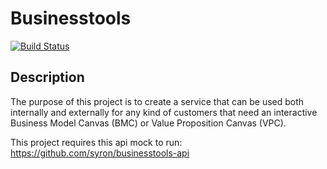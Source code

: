 # Businesstools

[![Build Status](https://travis-ci.org/syron/businesstools.svg?branch=master)](https://travis-ci.org/syron/businesstools)

## Description

The purpose of this project is to create a service that can be used both internally and externally for any kind of customers that need an interactive Business Model Canvas (BMC) or Value Proposition Canvas (VPC).

This project requires this api mock to run: https://github.com/syron/businesstools-api